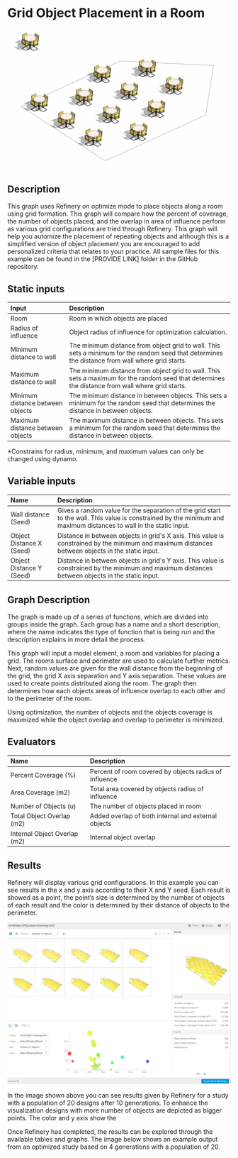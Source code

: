 # Grid Object Placement in a Room

![](../../.gitbook/assets/ezgif-7-f50b3453c17c.gif)

## Description

This graph uses Refinery on optimize mode to place objects along a room using grid formation. This graph will compare how the percent of coverage, the number of objects placed, and the overlap in area of influence perform as various grid configurations are tried through Refinery. This graph will help you automize the placement of repeating objects and although this is a simplified version of object placement you are encouraged to add personalized criteria that relates to your practice. All sample files for this example can be found in the \[PROVIDE LINK\] folder in the GitHub repository.

## Static inputs

| Input | Description |
| :--- | :--- |
| Room | Room in which objects are placed |
| Radius of influence | Object radius of influence for optimization calculation. |
| Minimum distance to wall | The minimum distance from object grid to wall. This sets a minimum for the random seed that determines the distance from wall where grid starts.  |
| Maximum distance to wall | The minimum distance from object grid to wall. This sets a maximum for the random seed that determines the distance from wall where grid starts.  |
| Minimum distance between objects | The minimum distance in between objects. This sets a minimum for the random seed that determines the distance in between objects. |
| Maximum distance between objects | The maximum distance in between objects. This sets a minimum for the random seed that determines the distance in between objects. |

\*Constrains for radius, minimum, and maximum values can only be changed using dynamo.

## Variable inputs

| Name | Description |
| :--- | :--- |
| Wall distance \(Seed\) | Gives a random value for the separation of the grid start to the wall. This value is constrained by the minimum and maximum distances to wall in the static input.  |
| Object Distance X \(Seed\) | Distance in between objects in grid's X axis. This value is constrained by the minimum and maximum distances between objects in the static input. |
| Object Distance Y \(Seed\) | Distance in between objects in grid's Y axis. This value is constrained by the minimum and maximum distances between objects in the static input. |

## Graph Description

The graph is made up of a series of functions, which are divided into groups inside the graph. Each group has a name and a short description, where the name indicates the type of function that is being run and the description explains in more detail the process. 

This graph will input a model element, a room and variables for placing a grid. The rooms surface and perimeter are used to calculate further metrics. Next, random values are given for the wall distance from the beginning of the grid, the grid X axis separation and Y axis separation. These values are used to create points distributed along the room. The graph then determines how each objects areas of influence overlap to each other and to the perimeter of the room.

Using optimization, the number of objects and the objects coverage is maximized while the object overlap and overlap to perimeter is minimized. 

## Evaluators

| Name | Description |
| :--- | :--- |
| Percent Coverage \(%\) | Percent of room covered by objects radius of influence |
| Area Coverage \(m2\) | Total area covered by objects radius of influence  |
| Number of Objects \(u\) | The number of objects placed in room |
| Total Object Overlap \(m2\) | Added overlap of both internal and external objects |
| Internal Object Overlap \(m2\) | Internal object overlap |

## Results

Refinery will display various grid configurations. In this example you can see results in the x and y axis according to their X and Y seed. Each result is showed as a point, the point’s size is determined by the number of objects of each result and the color is determined by their distance of objects to the perimeter.

![](../../.gitbook/assets/screenshot-2020-01-29-01.21.40.png)

In the image shown above you can see results given by Refinery for a study with a population of 20 designs after 10 generations. To enhance the visualization designs with more number of objects are depicted as bigger points. The color and y axis show the 

Once Refinery has completed, the results can be explored through the available tables and graphs. The image below shows an example output from an optimized study based on 4 generations with a population of 20.

